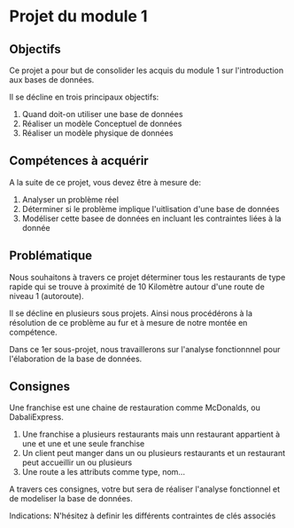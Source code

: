 # Projet du module 1


## Objectifs 

Ce projet a pour but de consolider les acquis du module 1 sur l'introduction aux bases de données. 

Il se décline en trois principaux objectifs: 

1. Quand doit-on utiliser une base de données
2. Réaliser un modèle Conceptuel de données
3. Réaliser un modèle physique de données


## Compétences à acquérir 

A la suite de ce projet, vous devez être à mesure de: 

1. Analyser un problème réel
2. Déterminer si le problème implique l'uitlisation d'une base de données
3. Modéliser cette basee de données en incluant les contraintes liées à la donnée




## Problématique

Nous souhaitons à travers ce projet déterminer tous les restaurants de type rapide qui se trouve à proximité de 10 Kilomètre autour d'une route de niveau 1 (autoroute). 

Il se décline en plusieurs sous projets. Ainsi nous procédérons à la résolution de ce problème au fur et à mesure de notre montée en compétence. 

Dans ce 1er sous-projet, nous travaillerons sur l'analyse fonctionnnel pour l'élaboration de la base de données. 


## Consignes 

Une franchise est une chaine de restauration comme McDonalds, ou DabaliExpress.

1. Une franchise a plusieurs restaurants mais unn restaurant appartient à une et une et une seule franchise
2. Un client peut manger dans un ou plusieurs restaurants et un restaurant peut accueillir un ou plusieurs 
3. Une route a les attributs comme type, nom... 

A travers ces consignes, votre but sera de réaliser l'analyse fonctionnel et de modeliser la base de données. 

Indications: N'hésitez à definir les différents contraintes de clés associés
